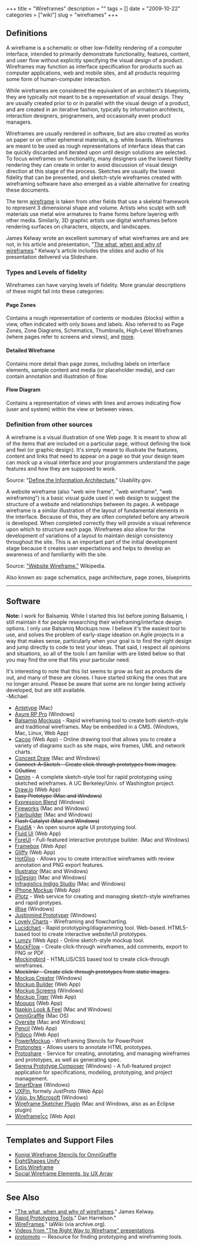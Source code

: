 +++
title = "Wireframes"
description = ""
tags = []
date = "2009-10-22"
categories = ["wiki"]
slug = "wireframes"
+++



<h2>Definitions</h2>
<p>A wireframe is a schematic or other low-fidelity rendering of a computer interface, intended to primarily demonstrate functionality, features, content, and user flow without explicitly specifying the visual design of a product. Wireframes may function as interface specification for products such as computer applications, web and mobile sites, and all products requiring some form of human-computer interaction. </p>
<p>While wireframes are considered the equivalent of an architect's blueprints, they are typically not meant to be a representation of visual design. They are usually created prior to or in parallel with the visual design of a product, and are created in an iterative fashion, typically by information architects, interaction designers, programmers, and occasionally even product managers. </p>
<p>Wireframes are usually rendered in software, but are also created as works on paper or on other ephemeral materials, e.g. white boards. Wireframes are meant to be used as rough representations of interface ideas that can be quickly discarded and iterated upon until design solutions are selected. To focus wireframes on functionality, many designers use the lowest fidelity rendering they can create in order to avoid discussion of visual design direction at this stage of the process. Sketches are usually the lowest fidelity that can be presented, and sketch-style wireframes created with wireframing software have also emerged as a viable alternative for creating these documents.</p>
<p>The term <a href="http://en.wikipedia.org/wiki/Wireframe">wireframe</a> is taken from other fields that use a skeletal framework to represent 3 dimensional shape and volume. Artists who sculpt with soft materials use metal wire armatures to frame forms before layering with other media. Similarly, 3D graphic artists use digital wireframes before rendering surfaces on characters, objects, and landscapes.</p>
<p>James Kelway wrote an excellent summary of what wireframes are and are not, in his article and presentation, "<a href="http://userpathways.com/2008/06/the-what-when-and-why-of-wireframes/">The what, when and why of wireframes</a>." Kelway's article includes the slides and audio of his presentation delivered via Slideshare.</p>
<h3>Types and Levels of fidelity</h3>
<p>Wireframes can have varying levels of fidelity. More granular descriptions of these might fall into these categories:</p>
<h4>Page Zones</h4>
<p>Contains a rough representation of contents or modules (blocks) within a view, often indicated with only boxes and labels. Also referred to as Page Zones, Zone Diagrams, Schematics, Thumbnails, High-Level Wireframes (where pages refer to screens and views), and <a href="../notebook/what-do-you-call.html">more</a>. </p>
<h4>Detailed Wireframe</h4>
<p>Contains more detail than page zones, including labels on interface elements, sample content and media (or placeholder media), and can contain annotation and illustration of flow.</p>
<h4>Flow Diagram</h4>
<p>Contains a representation of views with lines and arrows indicating flow (user and system) within the view or between views.</p>
<h3>Definition from other sources</h3>
<p>A wireframe is a visual illustration of one Web page. It is meant to show all of the items that are included on a particular page, without defining the look and feel (or graphic design). It's simply meant to illustrate the features, content and links that need to appear on a page so that your design team can mock up a visual interface and your programmers understand the page features and how they are supposed to work.</p>
<p>Source: "<a href="http://www.usability.gov/design/define.html#wireframe">Define the Information Architecture.</a>" Usability.gov.</p>
<p>A website wireframe (also "web wire frame", "web wireframe", "web wireframing") is a basic visual guide used in web design to suggest the structure of a website and relationships between its pages. A webpage wireframe is a similar illustration of the layout of fundamental elements in the interface. Because of this, they are often completed before any artwork is developed. When completed correctly they will provide a visual reference upon which to structure each page. Wireframes also allow for the development of variations of a layout to maintain design consistency throughout the site. This is an important part of the initial development stage because it creates user expectations and helps to develop an awareness of and familiarity with the site.</p>
<p>Source: <a href="http://en.wikipedia.org/wiki/Website_wireframe">"Website Wireframe."</a> Wikipedia.</p>
<p>Also known as: page schematics, page architecture, page zones, blueprints</p>
<hr>
<h2>Software</h2>
<p><b>Note:</b> I work for Balsamiq. While I started this list before joining Balsamiq, I still maintain it for people researching their wireframing/interface design options. I only use Balsamiq Mockups now. I believe it's the easiest tool to use, and solves the problem of early-stage ideation on Agile projects in a way that makes sense, particularly when your goal is to find the right design and jump directly to code to test your ideas. That said, I respect all opinions and situations, so all of the tools I am familiar with are listed below so that you may find the one that fills your particular need.</p>
<p>It's interesting to note that this list seems to grow as fast as products die out, and many of these are clones. I have started striking the ones that are no longer around. Please be aware that some are no longer being actively developed, but are still available.<br />-Michael</p>
<ul>
<li><a href="http://antetype.com/">Antetype</a> (Mac)</li>
<li><a href="http://www.axure.com/">Axure RP Pro</a> (Windows)</li>
<li><a href="http://www.balsamiq.com/products/mockups">Balsamiq Mockups</a> - Rapid wireframing tool to create both sketch-style and traditional wireframes. May be embedded in a CMS. (Windows, Mac, Linux, Web App)</li>
<li><a href="http://cacoo.com/">Cacoo</a> (Web App) - Online drawing tool that allows you to create a variety of diagrams such as site maps, wire frames, UML and network charts.</a></li>
<li><a href="http://www.conceptdraw.com/en/products/cd5/main.php">Concept Draw</a> (Mac and Windows)</li>
<li class="dim"><del>Connect-A-Sketch - Create click-through prototypes from images.</del></li>
<li class="dim"><del>COutline</del></li>
<li><a href="http://dub.washington.edu:2007/denim/">Denim</a> - A complete sketch-style tool for rapid prototyping using sketched wireframes. A UC Berkeley/Univ. of Washington project. </li>
<li><a href="https://www.draw.io/">Draw.io</a> (Web App)</li>
<li class="dim"><del>Easy Prototype (Mac and Windows)</del></li>
<li><a href="http://www.microsoft.com/expression/products/Blend_Overview.aspx#page-top">Expression Blend</a> (Windows)</li>
<li><a href="http://www.adobe.com/products/fireworks/">Fireworks</a> (Mac and Windows)</li>
<li><a href="http://www.flairbuilder.com/">Flairbuilder</a> (Mac and Windows)</li>
<li class="dim"><strike>Flash Catalyst (Mac and Windows)</strike></li>
<li><a href="http://stage.fluidia.org/">FluidIA</a> - An open source agile UI prototyping tool.</li>
<li><a href="https://www.fluidui.com/">Fluid UI</a> (Web App)
<li><a href="http://www.foreui.com/">ForeUI</a> - Full-featured interactive prototype builder. (Mac and Windows)</li>
<li><a href="http://framebox.org/">Framebox</a> (Web App)</li>
<li><a href="http://www.gliffy.com/">Gliffy</a> (Web App)</li>
<li><a href="http://hello.hotgloo.com/">HotGloo</a> - Allows you to create interactive wireframes with review annotation and PNG export features.</li>
<li><a href="http://www.adobe.com/products/illustrator/">Illustrator</a> (Mac and Windows)</li>
<li><a href="http://www.adobe.com/products/indesign/">InDesign</a> (Mac and Windows)</li>
<li><a href="http://www.infragistics.com/products/indigo-studio">Infragistics Indigo Studio</a> (Mac and Windows)</li>
<li><a href="http://iphonemockup.lkmc.ch/">iPhone Mockup</a> (Web App)</li>
<li><a href="http://iplotz.com/">iPlotz</a> - Web service for creating and managing sketch-style wireframes and rapid protypes.</li>
<li><a href="http://www.irise.com/">iRise</a> (Windows)</li>
<li><a href="http://www.justinmind.com/wireframe/justinmind_prototyper">Justinmind Prototyper</a> (Windows)</li>
<li><a href="http://www.lovelycharts.com/">Lovely Charts</a> - Wireframing and flowcharting.</li>
<li><a href="http://www.lucidchart.com/">Lucidchart</a> - Rapid prototyping/diagramming tool. Web-based. HTML5-based tool to create interactive website/UI prototypes.</li>
<li><a href="http://www.lumzy.com/">Lumzy</a> (Web App) - Online sketch-style mockup tool.</li>
<li><a href="http://mockflow.com/">MockFlow</a> - Create click-through wireframes, add comments, export to PNG or PDF.</li>
<li><a href="http://gomockingbird.com/mockingbird/">Mockingbird</a> - HTML/JS/CSS based tool to create click-through wireframes.</li>
<li class="dim"><del>Mocklinkr - Create click-through prototypes from static images.</del></li>
<li><a href="http://mockupcreator.com/">Mockup Creator</a> (Windows)</li>
<li><a href="http://mockupbuilder.com/">Mockup Builder</a> (Web App)</li>
<li><a href="http://mockupscreens.com/">Mockup Screens</a> (Windows)</li>
<li><a href="http://www.mockuptiger.com/">Mockup Tiger</a> (Web App)</li>
<li><a href="https://moqups.com/">Moqups</a> (Web App)</li>
<li><a href="http://napkinlaf.sourceforge.net/">Napkin Look &amp; Feel</a> (Mac and Windows)</li>
<li><a href="http://www.omnigroup.com/applications/OmniGraffle/">OmniGraffle</a> (Mac OS)</li>
<li><a href="http://taubler.com/oversite/">Oversite</a> (Mac and Windows)</li>
<li><a href="http://pencil.evolus.vn/">Pencil</a> (Web App)</li>
<li><a href="https://pidoco.com/">Pidoco</a> (Web App)</li>
<li><a href="http://www.powermockup.com/">PowerMockup</a> - Wireframing Stencils for PowerPoint</li>
<li><a href="http://www.protonotes.com/">Protonotes</a> - Allows users to annotate HTML prototypes.</li>
<li><a href="http://www.protoshare.com/">Protoshare</a> - Service for creating, annotating, and managing wireframes and prototypes, as well as generating spec.</li>
<li><a href="http://www.serena.com/products/prototype-composer/index.html">Serena Prototype Composer</a> (Windows) - A full-featured project application for specifications, modeling, prototyping, and project management.</li>
<li><a href="http://www.smartdraw.com/">SmartDraw</a> (Windows)</li>
<li><a href="http://uxpin.com/">UXPin</a>, formely JustProto (Web App)</li>
<li><a href="http://office.microsoft.com/en-us/visio/default.aspx">Visio, by Microsoft</a> (Windows)</li>
<li><a href="http://wireframesketcher.com/">Wireframe Sketcher Plugin</a> (Mac and Windows, also as an Eclipse plugin)</li>
<li><a href="https://wireframe.cc/">Wireframe|cc</a> (Web App)</li>
</ul>
<hr>
<h2>Templates and Support Files</h2>
<ul>
<li><a href="../tools/omnigraffle-wireframe-stencils.html">Konigi Wireframe Stencils for OmniGraffle</a></li>
<li><a href="http://unify.eightshapes.com/">EightShapes Unify</a></li>
<li><a href="http://wireframeextjs.riaforge.org/">Extjs Wireframe</a></li>
<li><a href="http://www.uxarray.com/?p=121">Social Wireframe Elements, by UX Array</a></li>
</ul>
<hr>
<h2>See Also</h2>
<ul>
<li><a href="http://userpathways.com/2008/06/the-what-when-and-why-of-wireframes/">"The what, when and why of wireframes</a>." James Kelway.</li>
<li><a href="http://spreadsheets.google.com/pub?key=pOa2Uqiakxlry5hNuZm89Eg&amp;output=html&amp;widget=true">Rapid Prototyping Tools</a>." Dan Harrelson."</li>
<li><a href="http://web.archive.org/web/20070415155711/www.iawiki.net/WireFrames">WireFrames</a>." IaWiki (via archive.org).</li>
<li><a href="/blog/right-way-wireframe/">Videos from "The Right Way to Wireframe" presentations</a>.</li>
<li><a href="http://protomoto.com/">protomoto</a> -- Resource for finding prototyping and wireframing tools.</li>
</ul>
